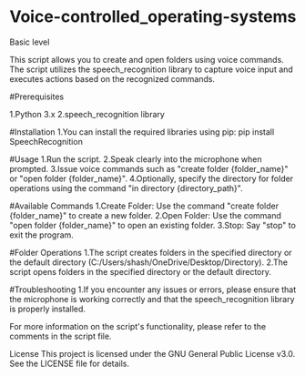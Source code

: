 # Voice-controlled_operating-systems
Basic level

This script allows you to create and open folders using voice commands. The script utilizes the speech_recognition library to capture voice input and executes actions based on the recognized commands.

#Prerequisites

1.Python 3.x
2.speech_recognition library

#Installation
1.You can install the required libraries using pip:
pip install SpeechRecognition

#Usage
1.Run the script.
2.Speak clearly into the microphone when prompted.
3.Issue voice commands such as "create folder {folder_name}" or "open folder {folder_name}".
4.Optionally, specify the directory for folder operations using the command "in directory {directory_path}".

#Available Commands
1.Create Folder: Use the command "create folder {folder_name}" to create a new folder.
2.Open Folder: Use the command "open folder {folder_name}" to open an existing folder.
3.Stop: Say "stop" to exit the program.

#Folder Operations
1.The script creates folders in the specified directory or the default directory (C:/Users/shash/OneDrive/Desktop/Directory).
2.The script opens folders in the specified directory or the default directory.

#Troubleshooting
1.If you encounter any issues or errors, please ensure that the microphone is working correctly and that the speech_recognition library is properly installed.

For more information on the script's functionality, please refer to the comments in the script file.

License
This project is licensed under the GNU General Public License v3.0. See the LICENSE file for details.
